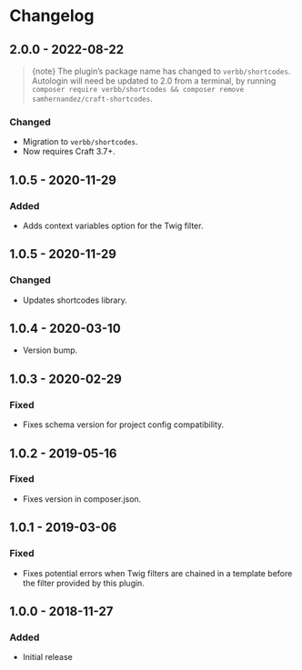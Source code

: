 # Changelog

## 2.0.0 - 2022-08-22

> {note} The plugin’s package name has changed to `verbb/shortcodes`. Autologin will need be updated to 2.0 from a terminal, by running `composer require verbb/shortcodes && composer remove samhernandez/craft-shortcodes`.

### Changed
- Migration to `verbb/shortcodes`.
- Now requires Craft 3.7+.

## 1.0.5 - 2020-11-29

### Added
- Adds context variables option for the Twig filter.

## 1.0.5 - 2020-11-29

### Changed
- Updates shortcodes library.

## 1.0.4 - 2020-03-10 

- Version bump.

## 1.0.3 - 2020-02-29

### Fixed
- Fixes schema version for project config compatibility.

## 1.0.2 - 2019-05-16

### Fixed
- Fixes version in composer.json.

## 1.0.1 - 2019-03-06

### Fixed
- Fixes potential errors when Twig filters are chained in a template before the filter provided by this plugin.

## 1.0.0 - 2018-11-27

### Added
- Initial release
